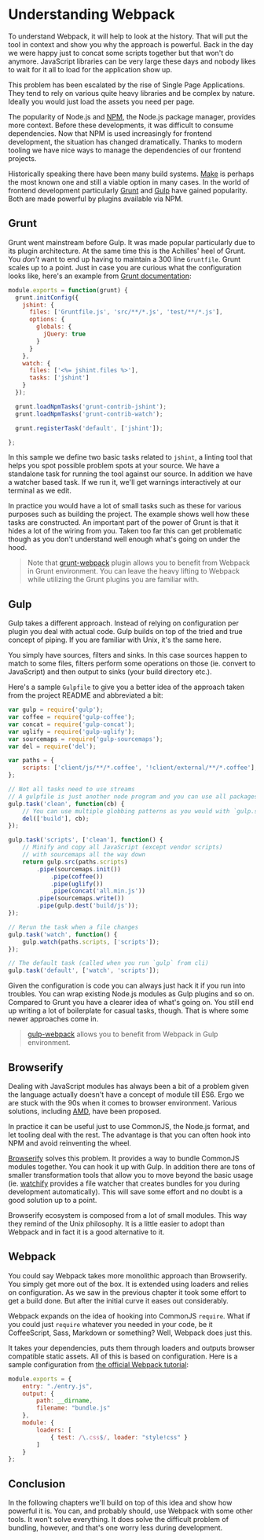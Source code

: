 # Understanding Webpack

To understand Webpack, it will help to look at the history. That will put the tool in context and show you why the approach is powerful. Back in the day we were happy just to concat some scripts together but that won't do anymore. JavaScript libraries can be very large these days and nobody likes to wait for it all to load for the application show up.

This problem has been escalated by the rise of Single Page Applications. They tend to rely on various quite heavy libraries and be complex by nature. Ideally you would just load the assets you need per page.

The popularity of Node.js and [NPM](https://www.npmjs.com/), the Node.js package manager, provides more context. Before these developments, it was difficult to consume dependencies. Now that NPM is used increasingly for frontend development, the situation has changed dramatically. Thanks to modern tooling we have nice ways to manage the dependencies of our frontend projects.

Historically speaking there have been many build systems. [Make](https://en.wikipedia.org/wiki/Make_%28software%29) is perhaps the most known one and still a viable option in many cases. In the world of frontend development particularly [Grunt](http://gruntjs.com/) and [Gulp](http://gulpjs.com/) have gained popularity. Both are made powerful by plugins available via NPM.

## Grunt

Grunt went mainstream before Gulp. It was made popular particularly due to its plugin architecture. At the same time this is the Achilles' heel of Grunt. You *don't* want to end up having to maintain a 300 line `Gruntfile`. Grunt scales up to a point. Just in case you are curious what the configuration looks like, here's an example from [Grunt documentation](http://gruntjs.com/sample-gruntfile):

```javascript
module.exports = function(grunt) {
  grunt.initConfig({
    jshint: {
      files: ['Gruntfile.js', 'src/**/*.js', 'test/**/*.js'],
      options: {
        globals: {
          jQuery: true
        }
      }
    },
    watch: {
      files: ['<%= jshint.files %>'],
      tasks: ['jshint']
    }
  });

  grunt.loadNpmTasks('grunt-contrib-jshint');
  grunt.loadNpmTasks('grunt-contrib-watch');

  grunt.registerTask('default', ['jshint']);

};
```

In this sample we define two basic tasks related to `jshint`, a linting tool that helps you spot possible problem spots at your source. We have a standalone task for running the tool against our source. In addition we have a watcher based task. If we run it, we'll get warnings interactively at our terminal as we edit.

In practice you would have a lot of small tasks such as these for various purposes such as building the project. The example shows well how these tasks are constructed. An important part of the power of Grunt is that it hides a lot of the wiring from you. Taken too far this can get problematic though as you don't understand well enough what's going on under the hood.

> Note that [grunt-webpack](https://www.npmjs.com/package/grunt-webpack) plugin allows you to benefit from Webpack in Grunt environment. You can leave the heavy lifting to Webpack while utilizing the Grunt plugins you are familiar with.

## Gulp

Gulp takes a different approach. Instead of relying on configuration per plugin you deal with actual code. Gulp builds on top of the tried and true concept of piping. If you are familiar with Unix, it's the same here.

You simply have sources, filters and sinks. In this case sources happen to match to some files, filters perform some operations on those (ie. convert to JavaScript) and then output to sinks (your build directory etc.).

Here's a sample `Gulpfile` to give you a better idea of the approach taken from the project README and abbreviated a bit:

```javascript
var gulp = require('gulp');
var coffee = require('gulp-coffee');
var concat = require('gulp-concat');
var uglify = require('gulp-uglify');
var sourcemaps = require('gulp-sourcemaps');
var del = require('del');

var paths = {
    scripts: ['client/js/**/*.coffee', '!client/external/**/*.coffee'],
};

// Not all tasks need to use streams
// A gulpfile is just another node program and you can use all packages available on npm
gulp.task('clean', function(cb) {
    // You can use multiple globbing patterns as you would with `gulp.src`
    del(['build'], cb);
});

gulp.task('scripts', ['clean'], function() {
    // Minify and copy all JavaScript (except vendor scripts)
    // with sourcemaps all the way down
    return gulp.src(paths.scripts)
        .pipe(sourcemaps.init())
            .pipe(coffee())
            .pipe(uglify())
            .pipe(concat('all.min.js'))
        .pipe(sourcemaps.write())
        .pipe(gulp.dest('build/js'));
});

// Rerun the task when a file changes
gulp.task('watch', function() {
    gulp.watch(paths.scripts, ['scripts']);
});

// The default task (called when you run `gulp` from cli)
gulp.task('default', ['watch', 'scripts']);
```

Given the configuration is code you can always just hack it if you run into troubles. You can wrap existing Node.js modules as Gulp plugins and so on. Compared to Grunt you have a clearer idea of what's going on. You still end up writing a lot of boilerplate for casual tasks, though. That is where some newer approaches come in.

> [gulp-webpack](https://www.npmjs.com/package/gulp-webpack) allows you to benefit from Webpack in Gulp environment.

## Browserify

Dealing with JavaScript modules has always been a bit of a problem given the language actually doesn't have a concept of module till ES6. Ergo we are stuck with the 90s when it comes to browser environment. Various solutions, including [AMD](http://browserify.org/), have been proposed.

In practice it can be useful just to use CommonJS, the Node.js format, and let tooling deal with the rest. The advantage is that you can often hook into NPM and avoid reinventing the wheel.

[Browserify](http://browserify.org/) solves this problem. It provides a way to bundle CommonJS modules together. You can hook it up with Gulp. In addition there are tons of smaller transformation tools that allow you to move beyond the basic usage (ie. [watchify](https://www.npmjs.com/package/watchify) provides a file watcher that creates bundles for you during development automatically). This will save some effort and no doubt is a good solution up to a point.

Browserify ecosystem is composed from a lot of small modules. This way they remind of the Unix philosophy. It is a little easier to adopt than Webpack and in fact it is a good alternative to it.

## Webpack

You could say Webpack takes more monolithic approach than Browserify. You simply get more out of the box. It is extended using loaders and relies on configuration. As we saw in the previous chapter it took some effort to get a build done. But after the initial curve it eases out considerably.

Webpack expands on the idea of hooking into CommonJS `require`. What if you could just `require` whatever you needed in your code, be it CoffeeScript, Sass, Markdown or something? Well, Webpack does just this.

It takes your dependencies, puts them through loaders and outputs browser compatible static assets. All of this is based on configuration. Here is a sample configuration from [the official Webpack tutorial](http://webpack.github.io/docs/tutorials/getting-started/):

```javascript
module.exports = {
    entry: "./entry.js",
    output: {
        path: __dirname,
        filename: "bundle.js"
    },
    module: {
        loaders: [
            { test: /\.css$/, loader: "style!css" }
        ]
    }
};
```

## Conclusion

In the following chapters we'll build on top of this idea and show how powerful it is. You can, and probably should, use Webpack with some other tools. It won't solve everything. It does solve the difficult problem of bundling, however, and that's one worry less during development.

